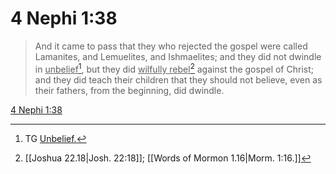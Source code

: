 # 4 Nephi 1:38

> And it came to pass that they who rejected the gospel were called Lamanites, and Lemuelites, and Ishmaelites; and they did not dwindle in <u>unbelief</u>[^a], but they did <u>wilfully rebel</u>[^b] against the gospel of Christ; and they did teach their children that they should not believe, even as their fathers, from the beginning, did dwindle.

[4 Nephi 1:38](https://www.churchofjesuschrist.org/study/scriptures/bofm/4-ne/1?lang=eng&id=p38#p38)


[^a]: TG [Unbelief.](https://www.churchofjesuschrist.org/study/scriptures/tg/unbelief?lang=eng)
[^b]: [[Joshua 22.18|Josh. 22:18]]; [[Words of Mormon 1.16|Morm. 1:16.]]
